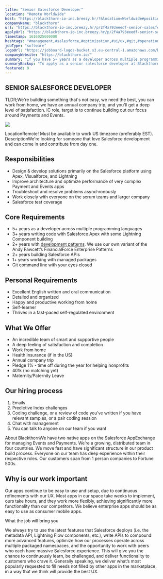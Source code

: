 ```yaml
---
title: "Senior Salesforce Developer"
location: "Remote Worldwide"
host: "https://blackthorn-io-inc.breezy.hr/?&location=Worldwide#positions"
companyName: "blackthorn"
url: "https://blackthorn-io-inc.breezy.hr/p/2f4a793eeedf-senior-salesforce-developer-remote"
applyUrl: "https://blackthorn-io-inc.breezy.hr/p/2f4a793eeedf-senior-salesforce-developer-remote/apply"
timestamp: 1616025600000
hashtags: "#management,#salesforce,#optimization,#ui/ux,#git,#operations,#scrum,#office,#optimization,#English"
jobType: "software"
logoUrl: "https://jobboard-logos-bucket.s3.eu-central-1.amazonaws.com/blackthorn-io-inc"
companyWebsite: "https://blackthorn.io/"
summary: "If you have 5+ years as a developer across multiple programming languages, Blackthorn has a job opening for a senior salesforce developer"
summaryBackup: "To apply as a senior salesforce developer at Blackthorn-io-inc, you preferably need to have some knowledge of: #management, #ui/ux, #git."
featured: 9
---
```


## SENIOR SALESFORCE DEVELOPER

TLDR;We're building something that's not easy, we need the best, you can work from home, we have an annual company trip, and you'll get a deep level of satisfaction. IC role, target is to continue building out our focus around Payments and Events.

![](https://lh2.googleusercontent.com/OwbE-lMjpacRVvQu2iZ6tF2KfWCNnxJh2sS3NzoRFeut1FaIuBosVnhOgVu99RyTQYzBpBjPf-W9i0eEtbLzxhkWtcUIYtIkq9B1bWFa3NXOPW9GYWVBCK2NWW4lQslt5dmVFYA)

LocationRemote! Must be available to work US timezone (preferably EST). DescriptionWe're looking for someone that love Salesforce development and can come in and contribute from day one.

## Responsibilities

*   Design & develop solutions primarily on the Salesforce platform using Apex, Visualforce, and Lightning
*   Improve architecture and optimize performance of very complex Payment and Events apps
*   Troubleshoot and resolve problems asynchronously
*   Work closely with everyone on the scrum teams and larger company
*   Salesforce test coverage

## Core Requirements

*   5+ years as a developer across multiple programming languages
*   3+ years writing code with Salesforce Apex with some Lightning Component building
*   2+ years with [development patterns](https://developer.salesforce.com/page/Apex_Enterprise_Patterns_-_Separation_of_Concerns). We use our own variant of the Andy Fawcett’s FinancialForce Enterprise Patterns
*   2+ years building Salesforce APIs
*   1+ years working with managed packages
*   Git command line with your eyes closed

## Personal Requirements

*   Excellent English written and oral communication
*   Detailed and organized
*   Happy and productive working from home
*   Self-learner
*   Thrives in a fast-paced self-regulated environment

## What We Offer

*   An incredible team of smart and supportive people
*   A deep feeling of satisfaction and completion
*   Work from home
*   Health insurance (if in the US)
*   Annual company trip
*   Pledge 1% - time off during the year for helping nonprofits
*   401k (no matching yet)
*   Maternity/Paternity Leave

## Our hiring process

1.  Emails
2.  Predictive Index challenges
3.  Coding challenge, or a review of code you've written if you have relevant samples, or a pair coding session
4.  Chat with management
5.  You can talk to anyone on our team if you want

About BlackthornWe have two native apps on the Salesforce AppExchange for managing Events and Payments. We’re a growing, distributed team in four countries. We move fast and have significant structure in our product build process. Everyone on our team has deep experience within their respective roles. Our customers span from 1 person companies to Fortune 500s.

## Why is our work important

Our apps continue to be easy to use and setup, due to continuous refinements with our UX. Most apps in our space take weeks to implement, ours take hours, and they work more flexibly, achieving significantly more functionality than our competitors. We believe enterprise apps should be as easy to use as consumer mobile apps.

What the job will bring you

We always try to use the latest features that Salesforce deploys (i.e. the metadata API, Lightning Flow components, etc.), write APIs to compound more advanced features, optimize how our processes operate across multiple packaged namespaces, and the opportunity to work with peers who each have massive Salesforce experience. This will give you the chance to continuously learn, be challenged, and deliver functionality to customers who crave it. Generally speaking, we deliver what’s most popularly requested to fill needs not filled by other apps in the marketplace, in a way that we think will provide the best UX.
